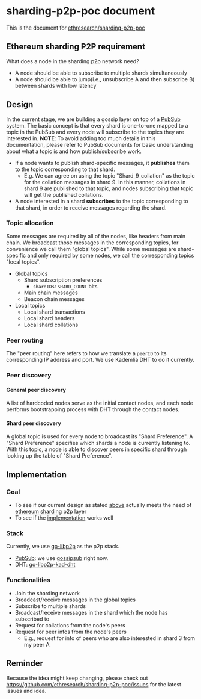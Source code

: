 # sharding-p2p-poc document
This is the document for [ethresearch/sharding-p2p-poc](https://github.com/ethresearch/sharding-p2p-poc)

## Ethereum sharding P2P requirement
What does a node in the sharding p2p network need?
- A node should be able to subscribe to multiple shards simultaneously
- A node should be able to jump(i.e., unsubscribe A and then subscribe B) between shards with low latency

## Design
In the current stage, we are building a gossip layer on top of a [PubSub](https://en.wikipedia.org/wiki/Publish%E2%80%93subscribe_pattern) system. The basic concept is that every shard is one-to-one mapped to a topic in the PubSub and every node will subscribe to the topics they are interested in.
**NOTE**: To avoid adding too much details in this documentation, please refer to PubSub documents for basic understanding about what a topic is and how publish/subscribe work.
- If a node wants to publish shard-specific messages, it **publishes** them to the topic corresponding to that shard.
    - E.g. We can agree on using the topic "Shard_9_collation" as the topic for the collation messages in shard 9. In this manner, collations in shard 9 are published to that topic, and nodes subscribing that topic will get the published collations.
- A node interested in a shard **subscribes** to the topic corresponding to that shard, in order to receive messages regarding the shard.

### Topic allocation
Some messages are required by all of the nodes, like headers from main chain. We broadcast those messages in the corresponding topics, for convenience we call them "global topics". While some messages are shard-specific and only required by some nodes, we call the corresponding topics "local topics".

- Global topics
    - Shard subscription preferences
        - `shardIDs`: `SHARD_COUNT` bits
    - Main chain messages
    - Beacon chain messages
- Local topics
    - Local shard transactions
    - Local shard headers
    - Local shard collations

### Peer routing
The "peer routing" here refers to how we translate a `peerID` to its corresponding IP address and port. We use Kademlia DHT to do it currently.

### Peer discovery
#### General peer discovery
A list of hardcoded nodes serve as the initial contact nodes, and each node performs bootstrapping process with DHT through the contact nodes.
#### Shard peer discovery
A global topic is used for every node to broadcast its "Shard Preference". A "Shard Preference" specifies which shards a node is currently listening to. With this topic, a node is able to discover peers in specific shard through looking up the table of "Shard Preference".

## Implementation
### Goal
- To see if our current design as stated [above](#design) actually meets the need of [ethereum sharding](https://ethresear.ch/c/sharding) p2p layer
- To see if the [implementation](#implementation) works well

### Stack
Currently, we use [go-libp2p](https://github.com/libp2p/go-libp2p) as the p2p stack.
- [PubSub](https://github.com/libp2p/specs/tree/master/pubsub/gossipsub): we use [gossipsub](https://github.com/libp2p/go-floodsub/blob/master/gossipsub.go) right now. 
- DHT: [go-libp2p-kad-dht](https://github.com/libp2p/go-libp2p-kad-dht)

### Functionalities
- Join the sharding network
- Broadcast/receive messages in the global topics
- Subscribe to multiple shards
- Broadcast/receive messages in the shard which the node has subscribed to
- Request for collations from the node's peers
- Request for peer infos from the node's peers
    - E.g., request for info of peers who are also interested in shard 3 from my peer A

## Reminder
Because the idea might keep changing, please check out https://github.com/ethresearch/sharding-p2p-poc/issues for the latest issues and idea.
